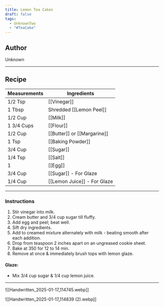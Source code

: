```yaml
---
title: Lemon Tea Cakes
draft: false
tags:
  - UnknownTwo
  - "#TeaCake"
---
```

## Author
Unknown
___
## Recipe

| Measurements | Ingredients               |
| :----------- | ------------------------- |
|1/2 Tsp|[[Vinegar]]|
|1 Tbsp|Shredded [[Lemon Peel]]|
|1/2 Cup|[[Milk]]|
|1 3/4 Cups|[[Flour]]|
|1/2 Cup|[[Butter]] or [[Margarine]]|
|1 Tsp|[[Baking Powder]]|
|3/4 Cup|[[Sugar]]|
|1/4 Tsp|[[Salt]]|
|1|[[Egg]]|
|3/4 Cup|[[Sugar]] - For Glaze|
|1/4 Cup|[[Lemon Juice]] - For Glaze|
___
### Instructions
1. Stir vinegar into milk.
2. Cream butter and 3/4 cup sugar till fluffy.
3. Add egg and peel; beat well.
4. Sift dry ingredients.
5. Add to creamed mixture alternately with milk - beating smooth after each addition.
6. Drop from teaspoon 2 inches apart on an ungreased cookie sheet.
7. Bake at 350 for 12 to 14 min.
8. Remove at once & immediately brush tops with lemon glaze.

#### Glaze:
- Mix 3/4 cup sugar & 1/4 cup lemon juice.
___
![[Handwritten_2025-01-17_114745.webp]]

![[Handwritten_2025-01-17_114839 (2).webp]]